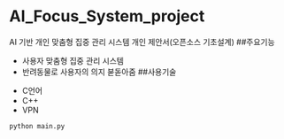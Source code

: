 # AI_Focus_System_project
AI 기반 개인 맞춤형 집중 관리 시스템  개인 제안서(오픈소스 기초설계)
##주요기능
- 사용자 맞춤형 집중 관리 시스템
- 반려동물로 사용자의 의지 붇돋아줌
##사용기술
* C언어
* C++
* VPN


```python
python main.py
